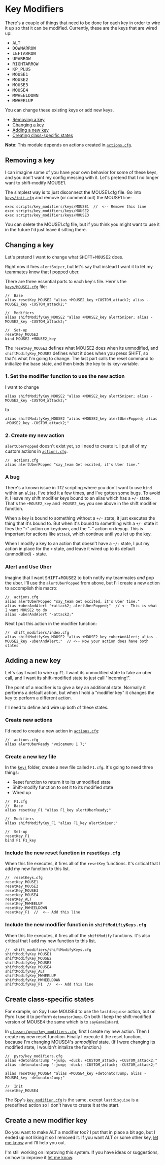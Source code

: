 # Key Modifiers

There's a couple of things that need to be done for each key in order to wire it up so that it can be modified. Currently, these are the keys that are wired up:

- <kbd>ALT</kbd>
- <kbd>DOWNARROW</kbd>
- <kbd>LEFTARROW</kbd>
- <kbd>UPARROW</kbd>
- <kbd>RIGHTARROW</kbd>
- <kbd>KP_PLUS</kbd>
- <kbd>MOUSE1</kbd>
- <kbd>MOUSE2</kbd>
- <kbd>MOUSE3</kbd>
- <kbd>MOUSE4</kbd>
- <kbd>MWHEELDOWN</kbd>
- <kbd>MWHEELUP</kbd>

You can change these existing keys or add new keys.

- [Removing a key](#removing-a-key)
- [Changing a key](#changing-a-key)
- [Adding a new key](#adding-a-new-key)
- [Creating class-specific states](#create-class-specific-states)

**Note**: This module depends on actions created in [`actions.cfg`](../../actions.cfg).

## Removing a key

I can imagine some of you have your own behavior for some of these keys, and you don't want my config messing with it. Let's pretend that I no longer want to shift-modify MOUSE1.

The simplest way is to just disconnect the MOUSE1.cfg file. Go into [`keys/init.cfg`](./keys/init.cfg) and remove (or comment out) the MOUSE1 line:

```
exec scripts/key_modifiers/keys/MOUSE1  //  <-- Remove this line
exec scripts/key_modifiers/keys/MOUSE2
exec scripts/key_modifiers/keys/MOUSE3
```

You can delete the MOUSE1.cfg file, but if you think you might want to use it in the future I'd just leave it sitting there.

## Changing a key

Let's pretend I want to change what <kbd>SHIFT</kbd>+<kbd>MOUSE2</kbd> does.

Right now it fires `alertSniper`, but let's say that instead I want it to let my teammates know that I popped uber.

There are three essential parts to each key's file. Here's the [`keys/MOUSE2.cfg`](./keys/MOUSE2.cfg) file:

```
//  Base
alias resetKey_MOUSE2 "alias +MOUSE2_key +CUSTOM_attack2; alias -MOUSE2_key -CUSTOM_attack2;"

//  Modifiers
alias shiftModifyKey_MOUSE2 "alias +MOUSE2_key alertSniper; alias -MOUSE2_key -CUSTOM_attack2;"

//  Set-up
resetKey_MOUSE2
bind MOUSE2 +MOUSE2_key
```

The `resetKey_MOUSE2` defines what MOUSE2 does when its unmodified, and `shiftModifyKey_MOUSE2` defines what it does when you press SHIFT, so that's what I'm going to change. The last part calls the reset command to initialize the base state, and then binds the key to its key-variable.

### 1. Set the modifier function to use the new action

I want to change

```
alias shiftModifyKey_MOUSE2 "alias +MOUSE2_key alertSniper; alias -MOUSE2_key -CUSTOM_attack2;"
```

to

```
alias shiftModifyKey_MOUSE2 "alias +MOUSE2_key alertUberPopped; alias -MOUSE2_key -CUSTOM_attack2;"
```

### 2. Create my new action

`alertUberPopped` doesn't exist yet, so I need to create it. I put all of my custom actions in [`actions.cfg`](../../actions.cfg).

```
//  actions.cfg
alias alertUberPopped "say_team Get excited, it's Uber time."
```

### A bug

There's a known issue in Tf2 scripting where you don't want to use `bind` within an `alias`. I've tried it a few times, and I've gotten some bugs. To avoid it, I leave my shift modifier keys bound to an alias which has a `+/-` state. That's the `+MOUSE2_key` and `-MOUSE2_key` you see above in the shift modifier function.

When a key is bound to something without a `+/-` state, it just executes the thing that it's bound to. But when it's bound to something with a `+/-` state it fires the "`+`" action on keydown, and the "`-`" action on keyup. This is important for actions like `attack`, which continue until you let up the key.

When I modify a key to an action that doesn't have a `+/-` state, I put my action in place for the `+` state, and leave it wired up to its default (unmodified) `-` state.

### Alert and Use Uber

Imagine that I want <kbd>SHIFT</kbd>+<kbd>MOUSE2</kbd> to both notify my teammates _and_ pop the uber. I'll use the `alertUberPopped` from above, but I'll create a new action to accomplish this macro:

```
//  actions.cfg
alias alertUberPopped "say_team Get excited, it's Uber time."
alias +uberAndAlert "+attack2; alertUberPopped;"  // <-- This is what I want MOUSE2 to do
alias -uberAndAlert "-attack2;"
```

Next I put this action in the modifier function:

```
//  shift_modifiers/index.cfg
alias shiftModifyKey_MOUSE2 "alias +MOUSE2_key +uberAndAlert; alias -MOUSE2_key -uberAndAlert;"  // <-- Now your action does have both states
```

## Adding a new key

Let's say I want to wire up `F1`. I want its unmodified state to fake an uber call, and I want its shift-modified state to just call "Incoming!".

The point of a modifier is to give a key an additional state. Normally it performs a default action, but when I hold a "modifier key" it changes the key to perform a different action.

I'll need to define and wire up both of these states.

### Create new actions

I'd need to create a new action in [`actions.cfg`](../../actions.cfg):

```
//  actions.cfg
alias alertUberReady "voicemenu 1 7;"
```

### Create a new key file

In the [`keys`](./keys) folder, create a new file called `F1.cfg`. It's going to need three things:

- Reset function to return it to its unmodified state
- Shift-modify function to set it to its modified state
- Wired up

```
//  F1.cfg
//  Base
alias resetKey_F1 "alias F1_key alertUberReady;"

//  Modifiers
alias shiftModifyKey_F1 "alias F1_key alertSniper;"

//  Set-up
resetKey_F1
bind F1 F1_key
```

### Include the new reset function in `resetKeys.cfg`

When this file executes, it fires all of the `resetKey` functions. It's critical that I add my new function to this list.

```
//  resetKeys.cfg
resetKey_MOUSE1
resetKey_MOUSE2
resetKey_MOUSE3
resetKey_MOUSE4
resetKey_ALT
resetKey_MWHEELUP
resetKey_MWHEELDOWN
resetKey_F1  //  <-- Add this line
```

### Include the new modifier function in `shiftModifiyKeys.cfg`

When this file executes, it fires all of the `shiftModify` functions. It's also critical that I add my new function to this list.

```
//  shift_modifiers/shiftModifyKeys.cfg
shiftModifyKey_MOUSE1
shiftModifyKey_MOUSE2
shiftModifyKey_MOUSE3
shiftModifyKey_MOUSE4
shiftModifyKey_ALT
shiftModifyKey_MWHEELUP
shiftModifyKey_MWHEELDOWN
shiftModifyKey_F1  //  <-- Add this line
```

## Create class-specific states

For example, on Spy I use MOUSE4 to use the `lastdisguise` action, but on Pyro I use it to perform `detonatorJump`. On both I keep the shift-modified version of MOUSE4 the same which is to `sayGameIsHard`.

In [`classes/pyro/key_modifiers.cfg`](../../classes/pyro/key_modifiers.cfg), first I create my new action. Then I create my new reset function. Finally I execute it the reset function, because I'm changing MOUSE4's _unmodified_ state. (If I were changing its modified state, I wouldn't initalize the function.)

```
//  pyro/key_modifiers.cfg
alias +detonatorJump "+jump; +duck; +CUSTOM_attack; +CUSTOM_attack2;"
alias -detonatorJump "-jump; -duck; -CUSTOM_attack; -CUSTOM_attack2;"

alias resetKey_MOUSE4 "alias +MOUSE4_key +detonatorJump; alias -MOUSE4_key -detonatorJump;"

//  Init
resetKey_MOUSE4
```

The Spy's [`key_modifier.cfg`](../../classes/spy/key_modifiers.cfg) is the same, except `lastdisguise` is a predefined action so I don't have to create it at the start.

## Create a new modifier key

Do you want to make ALT a modifier too? I put that in place a bit ago, but I ended up not liking it so I removed it. If you want ALT or some other key, [let me know](https://github.com/rufio-tf2/rufio-config/issues/new) and I'll help you out.

I'm still working on improving this system. If you have ideas or suggestions, on how to improve it [let me know](https://github.com/rufio-tf2/rufio-config/issues/new).

